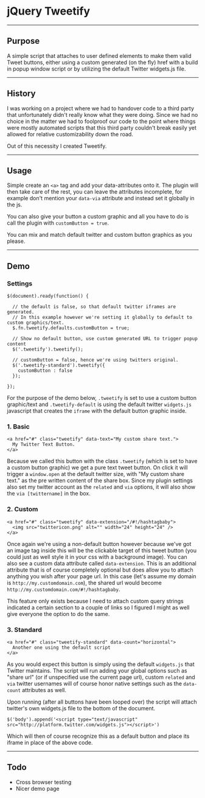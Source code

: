 # jQuery Tweetify
---
## Purpose
A simple script that attaches to user defined elements to make them valid Tweet buttons, either using a custom generated (on the fly) href with a build in popup window script or by utilizing the default Twitter widgets.js file.

---
## History
I was working on a project where we had to handover code to a third party that unfortunately didn't really know what they were doing.
Since we had no choice in the matter we had to foolproof our code to the point where things were mostly automated scripts that this third party couldn't break easily yet allowed for relative customizability down the road.

Out of this necessity I created Tweetify.

---
## Usage
Simple create an `<a>` tag and add your data-attributes onto it.
The plugin will then take care of the rest, you can leave the attributes incomplete, for example don't mention your `data-via` attribute and instead set it globally in the js.

You can also give your button a custom graphic and all you have to do is call the plugin with `customButton = true`.

You can mix and match default twitter and custom button graphics as you please.

---
## Demo

### Settings

    $(document).ready(function() {
      
      // the default is false, so that default twitter iframes are generated.
      // In this example however we're setting it globally to default to custom graphics/text.
      $.fn.tweetify.defaults.customButton = true;

      // Show no default button, use custom generated URL to trigger popup content
      $('.tweetify').tweetify();

      // customButton = false, hence we're using twitters original.
      $('.tweetify-standard').tweetify({
        customButton : false
      });

    });
    

For the purpose of the demo below, `.tweetify` is set to use a custom button graphic/text and `.tweetify-default` is using the default twitter `widgets.js` javascript that creates the `iframe` with the default button graphic inside.

### 1. Basic

    <a href="#" class="tweetify" data-text="My custom share text.">
      My Twitter Text Button.
    </a>
    
Because we called this button with the class `.tweetify` (which is set to have a custom button graphic) we get a pure text tweet button.
On click it will trigger a `window.open` at the default twitter size, with "My custom share text." as the pre written content of the share box.
Since my plugin settings also set my twitter account as the `related` and `via` options, it will also show the `via [twittername]` in the box.

### 2. Custom

    <a href="#" class="tweetify" data-extension="/#!/hashtagbaby">
      <img src="twittericon.png" alt="" width="24" height="24" />
    </a>
    
Once again we're using a non-default button however because we've got an image tag inside this will be the clickable target of this tweet button (you could just as well style it in your css with a background image).
You can also see a custom data attribute called `data-extension`. This is an additional attribute that is of course completely optional but does allow you to attach anything you wish after your page url.
In this case (let's assume my domain is `http://my.customdomain.com`), the shared url would become `http://my.customdomain.com/#!/hashtagbaby`.

This feature only exists because I need to attach custom query strings indicated a certain section to a couple of links so I figured I might as well give everyone the option to do the same.

### 3. Standard

    <a href="#" class="tweetify-standard" data-count="horizontal">
      Another one using the default script
    </a>
    
As you would expect this button is simply using the default `widgets.js` that Twitter maintains.
The script will run adding your global options such as "share url" (or if unspecified use the current page url), custom `related` and `via` twitter usernames will of course honor native settings such as the `data-count` attributes as well.

Upon running (after all buttons have been looped over) the script will attach twitter's own widgets.js file to the bottom of the document.

    $('body').append('<script type="text/javascript" src="http://platform.twitter.com/widgets.js"></script>')
    
Which will then of course recognize this as a default button and place its iframe in place of the above code.

---
## Todo

* Cross browser testing
* Nicer demo page
